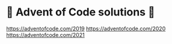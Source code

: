 # 🎅 Advent of Code solutions 🎄

https://adventofcode.com/2019
https://adventofcode.com/2020
https://adventofcode.com/2021
